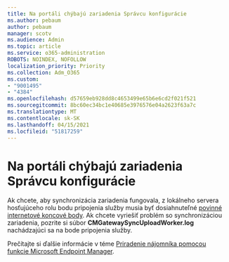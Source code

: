 ```yaml
---
title: Na portáli chýbajú zariadenia Správcu konfigurácie
ms.author: pebaum
author: pebaum
manager: scotv
ms.audience: Admin
ms.topic: article
ms.service: o365-administration
ROBOTS: NOINDEX, NOFOLLOW
localization_priority: Priority
ms.collection: Adm_O365
ms.custom:
- "9001495"
- "4384"
ms.openlocfilehash: d57659eb928dd8c4653499e65b6e6cd2f021f521
ms.sourcegitcommit: 8bc60ec34bc1e40685e3976576e04a2623f63a7c
ms.translationtype: MT
ms.contentlocale: sk-SK
ms.lasthandoff: 04/15/2021
ms.locfileid: "51817259"
---
```

# <a name="configuration-manager-devices-missing-in-the-portal"></a>Na portáli chýbajú zariadenia Správcu konfigurácie

Ak chcete, aby synchronizácia zariadenia fungovala, z lokálneho servera hosťujúceho rolu bodu pripojenia služby musia byť dosiahnuteľné [povinné internetové koncové body](https://docs.microsoft.com/configmgr/tenant-attach/device-sync-actions#internet-endpoints). Ak chcete vyriešiť problém so synchronizáciou zariadenia, pozrite si súbor **CMGatewaySyncUploadWorker.log** nachádzajúci sa na bode pripojenia služby.

Prečítajte si ďalšie informácie v téme [Priradenie nájomníka pomocou funkcie Microsoft Endpoint Manager](https://docs.microsoft.com/configmgr/tenant-attach/).
